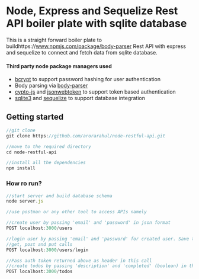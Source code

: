 # Node, Express and Sequelize Rest API boiler plate with sqlite database

This is a straight forward boiler plate to buildhttps://www.npmjs.com/package/body-parser Rest API with express and sequelize to connect and fetch data from sqlite database.

#### Third party node package managers used

* [bcrypt](https://www.npmjs.com/package/bcrypt) to support password hashing for user authentication
* Body parsing via [body-parser](https://www.npmjs.com/package/body-parser)
* [cypto-js](https://www.npmjs.com/package/crypto-js) and [jsonwebtoken](https://www.npmjs.com/package/jsonwebtoken) to support token based authentication
* [sqlite3](https://www.npmjs.com/package/sqlite3) and [sequelize](http://docs.sequelizejs.com/en/v3/) to support database integration

## Getting started

```javascript
//git clone
git clone https://github.com/arorarahul/node-restful-api.git

//move to the required directory
cd node-restful-api

//install all the dependencies 
npm install
```

### How ro run?

```javascript
//start server and build database schema
node server.js

//use postman or any other tool to access APIs namely

//create user by passing 'email' and 'password' in json format
POST localhost:3000/users

//login user by passing 'email' and 'password' for created user. Save the auth token returned in the remaining
//get, post and put calls
POST localhost:3000/users/login

//Pass auth token returned above as header in this call
//create todos by passing 'description' and 'completed' (boolean) in this call as JSON
POST localhost:3000/todos
```
